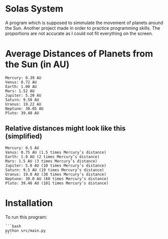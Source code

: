 
# Solas System

A program which is supposed to simmulate the movement of planets around the Sun.
Another project made in order to practice programming skills.
The proportions are not accurate as I could not fit everything on the screen.

# Average Distances of Planets from the Sun (in AU)

    Mercury: 0.39 AU
    Venus: 0.72 AU
    Earth: 1.00 AU
    Mars: 1.52 AU
    Jupiter: 5.20 AU
    Saturn: 9.58 AU
    Uranus: 19.22 AU
    Neptune: 30.05 AU
    Pluto: 39.48 AU

## Relative distances might look like this (simplified)

    Mercury: 0.5 AU
    Venus: 0.75 AU (1.5 times Mercury’s distance)
    Earth: 1.0 AU (2 times Mercury’s distance)
    Mars: 1.5 AU (3 times Mercury’s distance)
    Jupiter: 5.0 AU (10 times Mercury’s distance)
    Saturn: 9.5 AU (19 times Mercury’s distance)
    Uranus: 19.0 AU (38 times Mercury’s distance)
    Neptune: 30.0 AU (60 times Mercury’s distance)
    Pluto: 39.48 AU (101 times Mercury's distance)

# Installation

To run this program:

    ```bash
    python src/main.py
    ```
